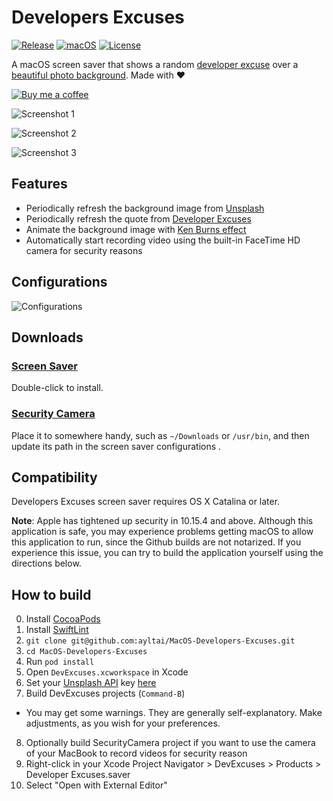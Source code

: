 # Developers Excuses

[![Release](https://img.shields.io/github/release/ayltai/MacOS-Developers-Excuses.svg?label=release&maxAge=1800)](Releases/1.7/screensaver.zip) [![macOS](https://img.shields.io/badge/macOS-10.15-blue.svg?style=flat&label=macOS&maxAge=300)](https://en.wikipedia.org/wiki/OS_X_Catalina) [![License](https://img.shields.io/badge/License-apache%202.0-blue.svg?label=license&maxAge=1800)](https://github.com/ayltai/MacOS-Developers-Excuses/blob/master/LICENSE)

A macOS screen saver that shows a random [developer excuse](http://www.devexcuses.com) over a [beautiful photo background](https://unsplash.com). Made with ❤

[![Buy me a coffee](https://img.shields.io/static/v1?label=Buy%20me%20a&message=coffee&color=important&style=for-the-badge&logo=buy-me-a-coffee&logoColor=white)](https://buymeacoff.ee/ayltai)

![Screenshot 1](Screenshots/screenshot-1.jpg)

![Screenshot 2](Screenshots/screenshot-2.jpg)

![Screenshot 3](Screenshots/screenshot-3.jpg)

## Features
* Periodically refresh the background image from [Unsplash](https://unsplash.com)
* Periodically refresh the quote from [Developer Excuses](http://www.devexcuses.com)
* Animate the background image with [Ken Burns effect](https://en.wikipedia.org/wiki/Ken_Burns_effect)
* Automatically start recording video using the built-in FaceTime HD camera for security reasons

## Configurations
![Configurations](Screenshots/configurations.png)

## Downloads
### [Screen Saver](Releases/1.7/screensaver.zip)
Double-click to install.

### [Security Camera](Releases/1.7/SecurityCamera.zip)
Place it to somewhere handy, such as `~/Downloads` or `/usr/bin`, and then update its path in the screen saver configurations .

## Compatibility
Developers Excuses screen saver requires OS X Catalina or later.

**Note**: Apple has tightened up security in 10.15.4 and above. Although this application is safe, you may experience problems getting macOS to allow this application to run, since the Github builds are not notarized. If you experience this issue, you can try to build the application yourself using the directions below.

## How to build
0. Install [CocoaPods](https://cocoapods.org)
1. Install [SwiftLint](https://github.com/realm/SwiftLint)
2. `git clone git@github.com:ayltai/MacOS-Developers-Excuses.git`
3. `cd MacOS-Developers-Excuses`
4. Run `pod install`
5. Open `DevExcuses.xcworkspace` in Xcode
6. Set your [Unsplash API](https://unsplash.com/developers) key [here](https://github.com/ayltai/MacOS-Developers-Excuses/blob/master/DevExcuses/Sources/UnsplashClient.swift#L14)
7. Build DevExcuses projects (`Command-B`)
  * You may get some warnings. They are generally self-explanatory. Make adjustments, as you wish for your preferences.
8. Optionally build SecurityCamera project if you want to use the camera of your MacBook to record videos for security reason
9. Right-click in your Xcode Project Navigator > DevExcuses > Products > Developer Excuses.saver
10. Select "Open with External Editor"
